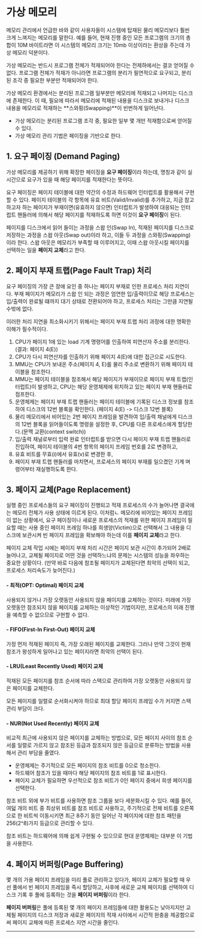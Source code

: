 # 가상 메모리

메모리 관리에서 언급한 바와 같이 사용자들이 시스템에 탑재된 물리 메모리보다 훨씬 크게 느껴지는 메모리를 말한다. 예를 들어, 현재 진행 중인 모든 프로그램의 크기의 총합이 10M 바이트라면 이 시스템의 메모리 크기는 10mb 이상이라는 환상을 주는데 가상 메모리 덕분이다.

가상 메모리는 반드시 프로그램 전체가 적재되어야 한다는 전제하에서는 결코 얻어질 수 없다. 프로그램 전체가 적재가 아니라면 프로그램의 분리가 필연적으로 요구되고, 분리된 조각 중 필요한 부분만 적재되어야 한다.

가상 메모리 환경에서는 분리된 프로그램 일부분만 메모리에 적재되고 나머지는 디스크에 존재한다. 이 때, 필요에 따라서 메모리에 적재된 내용을 디스크로 보내거나 디스크 내용을 메모리로 적재하는 **스와핑(Swapping)**이 빈번하게 일어난다.

- 가상 메모리는 분리된 프로그램 조각 중, 필요한 일부 몇 개만 적재함으로써 얻어질 수 있다.
- 가상 메모리 관리 기법은 페이징을 기반으로 한다.

## 1. 요구 페이징 (Demand Paging)

가상 메모리를 제공하기 위해 확장한 페이징을 **요구 페이징**이라 하는데, 명칭과 같이 실시간으로 요구가 있을 때 해당 페이지를 적재한다는 뜻이다.

요구 페이징은 페이지 테이블에 대한 약간의 수정과 하드웨어 인터럽트를 활용해서 구현할 수 있다. 페이지 테이블의 각 항목에 유효 비트(Valid/Invalid)를 추가하고, 지금 참고하고자 하는 페이지가 부재이면(유효하지 않으면) 인터럽트가 발생하여 대응되는 인터럽트 핸들러에 의해서 해당 페이지를 적재하도록 하면 이것이 **요구 페이징**이 된다.

페이지를 디스크에서 읽어 들이는 과정을 스왑 인(Swap In), 적재된 페이지를 디스크로 저장하는 과정을 스왑 아웃(Swap out)이라 하고, 이들 두 과정을 스와핑(Swapping)이라 한다. 스왑 아웃은 메모리가 부족할 때 이루어지고, 이때 스왑 아웃시킬 페이지를 선택하는 일을 **페이지 교체**라고 한다.

## 2. 페이지 부재 트랩(Page Fault Trap) 처리

요구 페이징의 가장 큰 장애 요인 중 하나는 페이지 부재로 인한 프로세스 처리 지연이다. 부재 페이지가 메모리가 스왑 인 되는 과정은 엄연한 입/출력이므로 해당 프로세스는 입/출력이 완료될 떄까지 대기 상태로 전환되어야 하고, 프로세스 처리는 그만큼 지연될 수밖에 없다.

이러한 처리 지연을 최소화시키기 위해서는 페이지 부재 트랩 처리 과정에 대한 명확한 이해가 필수적이다.

1. CPU가 페이지 1에 있는 load 기계 명령어를 인출하여 피연산자 주소를 분리한다. (결과: 페이지 4(E))
2. CPU가 다시 피연산자를 인출하기 위해 페이지 4(E)에 대한 접근으로 시도한다.
3. MMU는 CPU가 보내온 주소(페이지 4, E)를 물리 주소로 변환하기 위해 페이지 테이블을 참조한다.
4. MMU는 페이지 테이블을 참조해서 해당 페이지가 부재이므로 페이지 부재 트랩(인터럽트)이 발생하고, CPU는 해당 운영체제에 위치하고 있는 페이지 부재 핸들러로 점프한다.
5. 운영체제는 페이지 부재 트랩 핸들러는 페이지 테이블에 기록된 디스크 정보를 참조하여 디스크의 12번 블록을 확인한다. (페이지 4(E) -> 디스크 12번 블록)
6. 물리 메모리에서 비어있는 2번 페이지 프레임을 발견하여 입/출력 채널에게 디스크의 12번 블록을 읽어들이도록 명령을 설정한 후, CPU를 다른 프로세스에게 할당한다.(문맥 교환(context switch))
7. 입/출력 채널로부터 입력 완료 인터럽트를 받으면 다시 페이지 부재 트랩 핸들러로 진입하여, 페이지 테이블의 4번 항목의 페이지 프레임 번호를 2로 변경하고,
8. 유효 비트를 무효(i)에서 유효(v)로 변경한 후,
9. 페이지 부재 트랩 핸들러를 마치면서, 프로세스의 페이지 부재를 일으켰던 기계 며령어부터 재실행하도록 한다.

## 3. 페이지 교체(Page Replacement)

실행 중인 프로세스들의 요구 페이징이 진행되고 적재 프로세스의 수가 늘어나면 결국에는 메모리 전체가 사용 상태에 이르게 된다. 이처럼ㄴ 메모리에 비어있는 페이지 프레임이 없는 상황에서, 요구 페이징이나 새로운 프로세스의 적재를 위한 페이지 프레임이 필요할 때는 사용 중인 페이지 프레임 하나를 희생양(Victim)으로 선택해서 그 내용을 디스크에 보관시켜 빈 페이지 프레임을 확보해야 하는데 이를 **페이지 교체**라고 한다.

페이지 교체 작업 시에는 페이지 부재 처리 시간은 페이지 보관 시간이 추가되어 2배로 늘어나고, 교체될 페이지로 어떤 것을 선택하느냐의 문제는 시스템의 성능을 좌우하는 중요한 상황이다. (만약 바로 다음에 참조될 페이지가 교체된다면 최악의 선택이 되고, 프로세스 처리속도가 늦어진다.)

#### - 최적(OPT: Optimal) 페이지 교체

사용되지 않거나 가장 오랫동안 사용되지 않을 페이지를 교체하는 것이다. 미래에 가장 오랫동안 참조되지 않을 페이지를 교체하는 이상적인 기법이지만, 프로세스의 미래 진행을 예측할 수 없으므로 구현할 수 없다.

#### - FIFO(First-In First-Out) 페이지 교체

가정 먼저 적재된 페이지 즉, 가장 오래된 페이지를 교체한다. 그러나 만약 그것이 현재 참조가 왕성하게 일어나고 있는 페이지라면 최악의 선택이 된다.

#### - LRU(Least Recently Used) 페이지 교체

적재된 모든 페이지를 참조 순서에 따라 스택으로 관리하여 가장 오랫동안 사용되지 않은 페이지를 교체한다.

모든 페이지를 일렬로 순서화시켜야 하므로 최대 할당 페이지 프레임 수가 커지면 스택 관리 부담이 크다.

#### - NUR(Not Used Recently) 페이지 교체

비교적 최근에 사용되지 않은 페이지를 교체하는 방법으로, 모든 페이지 사이의 참조 순서를 일렬로 가르지 않고 참조된 등급과 참조되지 않은 등급으로 분류하는 방법을 사용해서 관리 부담을 줄였다.

- 운영체제는 주기적으로 모든 페이지의 참조 비트를 0으로 청소한다.
- 하드웨어 참조가 있을 때마다 해당 페이지의 참조 비트를 1로 표시한다.
- 페이지 교체가 필요하면 우선적으로 참조 비트가 0인 페이지 중에서 희생 페이지를 선택한다.

참조 비트 외에 부가 비트를 사용하면 참조 그룹을 보다 세분화시킬 수 있다. 예를 들어, 여덟 개의 비트 중 최상위 비트를 참조 비트로 사용하고, 주기적으로 전체 비트를 오른쪽으로 한 비트씩 이동시키면 최근 8주기 동안 일어난 각 페이지에 대한 참조 패턴을 256(2^8)가지 등급으로 관리할 수 있다.

참조 비트는 하드웨어에 의해 쉽게 구현될 수 있으므로 현대 운영체제는 대부분 이 기법을 사용한다.

## 4. 페이지 버퍼링(Page Buffering)

몇 개의 가용 페이지 프레임을 미리 풀로 관리하고 있다가, 페이지 교체가 필요할 때 우선 풀에서 빈 페이지 프레임을 즉시 할당하고, 사후에 새로운 교체 페이지를 선택하여 디스크 기록 후 풀에 등록하는 것을 **페이지 버퍼링**이라 한다.

**페이지 버퍼링**은 풀에 등록된 몇 개의 페이지 프레임들에 대한 활용도는 낮아지지만 교체될 페이지의 디스크 저장과 새로운 페이지의 적재 사이에서 시간적 완충을 제공함으로써 페이지 교체에 따른 프로세스 지연 시간을 줄인다.

---